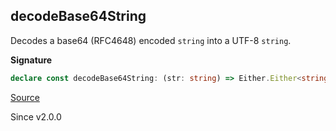 ## decodeBase64String

Decodes a base64 (RFC4648) encoded `string` into a UTF-8 `string`.

**Signature**

```ts
declare const decodeBase64String: (str: string) => Either.Either<string, DecodeException>
```

[Source](https://github.com/Effect-TS/effect/tree/main/packages/effect/src/Encoding.ts#L39)

Since v2.0.0